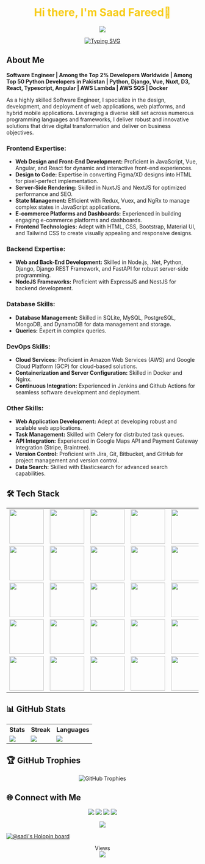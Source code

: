<div align="center">
  <h1 style="color: #F7CC18FF;">Hi there, I'm Saad Fareed👋<a href="#"></a></h1>
  <a href="https://github.com/saadfareed/saadfareed/tree/main/resume/saadfareed_Resume.pdf" target="_blank">
    <img src="https://img.shields.io/badge/View%20My%20Resume-Click%20Here-brightgreen?style=for-the-badge"/>
  </a>
</div>
<p align="center">
  <a href="https://git.io/typing-svg">
    <img src="https://readme-typing-svg.herokuapp.com?font=sans-serif+fonts&weight=800&size=24&duration=2000&pause=1000&color=F7CC18&center=true&vCenter=true&width=435&lines=Full+Stack+Developer+;Top+2%+Developer+Worldwide" alt="Typing SVG" />
  </a>
</p>

## About Me
**Software Engineer | Among the Top 2% Developers Worldwide | Among Top 50 Python Developers in Pakistan | Python, Django, Vue, Nuxt, D3, React, Typescript, Angular | AWS Lambda | AWS SQS | Docker**

As a highly skilled Software Engineer, I specialize in the design, development, and deployment of web applications, web platforms, and hybrid mobile applications. Leveraging a diverse skill set across numerous programming languages and frameworks, I deliver robust and innovative solutions that drive digital transformation and deliver on business objectives.

### Frontend Expertise:
- **Web Design and Front-End Development:** Proficient in JavaScript, Vue, Angular, and React for dynamic and interactive front-end experiences.
- **Design to Code:** Expertise in converting Figma/XD designs into HTML for pixel-perfect implementation.
- **Server-Side Rendering:** Skilled in NuxtJS and NextJS for optimized performance and SEO.
- **State Management:** Efficient with Redux, Vuex, and NgRx to manage complex states in JavaScript applications.
- **E-commerce Platforms and Dashboards:** Experienced in building engaging e-commerce platforms and dashboards.
- **Frontend Technologies:** Adept with HTML, CSS, Bootstrap, Material UI, and Tailwind CSS to create visually appealing and responsive designs.

### Backend Expertise:
- **Web and Back-End Development:** Skilled in Node.js, .Net, Python, Django, Django REST Framework, and FastAPI for robust server-side programming.
- **NodeJS Frameworks:** Proficient with ExpressJS and NestJS for backend development.

### Database Skills:
- **Database Management:** Skilled in SQLite, MySQL, PostgreSQL, MongoDB, and DynamoDB for data management and storage.
- **Queries:** Expert in complex queries.

### DevOps Skills:
- **Cloud Services:** Proficient in Amazon Web Services (AWS) and Google Cloud Platform (GCP) for cloud-based solutions.
- **Containerization and Server Configuration:** Skilled in Docker and Nginx.
- **Continuous Integration:** Experienced in Jenkins and Github Actions for seamless software development and deployment.

### Other Skills:
- **Web Application Development:** Adept at developing robust and scalable web applications.
- **Task Management:** Skilled with Celery for distributed task queues.
- **API Integration:** Experienced in Google Maps API and Payment Gateway Integration (Stripe, Braintree).
- **Version Control:** Proficient with Jira, Git, Bitbucket, and GitHub for project management and version control.
- **Data Search:** Skilled with Elasticsearch for advanced search capabilities.

## 🛠 Tech Stack

<table>
<tr>
<td align='center'><img src="https://cdn.jsdelivr.net/gh/devicons/devicon/icons/sass/sass-original.svg" width="90"></td>
<td align='center'><img src="https://cdn.jsdelivr.net/gh/devicons/devicon/icons/go/go-original.svg" width="90"></td>
<td align='center'><img src="https://cdn.jsdelivr.net/gh/devicons/devicon/icons/python/python-original.svg" width="90"></td>
<td align='center'><img src="https://cdn.jsdelivr.net/gh/devicons/devicon/icons/typescript/typescript-original.svg" width="90"></td>
<td align='center'><img src="https://cdn.jsdelivr.net/gh/devicons/devicon/icons/git/git-original-wordmark.svg" width="90"></td>
</tr>
<tr>
<td align='center'><img src="https://cdn.jsdelivr.net/gh/devicons/devicon/icons/graphql/graphql-plain-wordmark.svg" width="90"></td>
<td align='center' width="200"><img src="https://cdn.jsdelivr.net/gh/devicons/devicon/icons/amazonwebservices/amazonwebservices-original-wordmark.svg" width="90"></td>
<td align='center' width="200"><img src="https://cdn.jsdelivr.net/gh/devicons/devicon/icons/tailwindcss/tailwindcss-original-wordmark.svg" width="90"></td>
<td align='center' width="200"><img src="https://cdn.jsdelivr.net/gh/devicons/devicon/icons/javascript/javascript-original.svg" width="90"></td>
<td align='center' width="200"><img src="https://cdn.jsdelivr.net/gh/devicons/devicon/icons/nodejs/nodejs-original-wordmark.svg" width="90"></td>
</tr>
<tr>
<td align='center' width="200"><img src="https://cdn.jsdelivr.net/gh/devicons/devicon/icons/express/express-original-wordmark.svg" width="90"></td>
<td align='center'><img src="https://cdn.jsdelivr.net/gh/devicons/devicon/icons/nuxtjs/nuxtjs-original.svg" width="90"></td>
<td align='center' width="200"><img src="https://www.djangoproject.com/m/img/logos/django-logo-negative.png" width="90"></td>
<td align='center' width="200"><img src="https://www.vectorlogo.zone/logos/heroku/heroku-ar21.svg" width="90"></td>
<td align='center' width="200"><img src="https://cdn.jsdelivr.net/gh/devicons/devicon/icons/docker/docker-original-wordmark.svg" width="90"></td>
</tr>
<tr>
<td align='center' width="200"><img src="https://download.logo.wine/logo/MySQL/MySQL-Logo.wine.png" width="90"></td>
<td align='center' width="200"><img src="https://cdn.jsdelivr.net/gh/devicons/devicon/icons/sqlite/sqlite-original-wordmark.svg" width="90"></td>
<td align='center' width="200"><img src="https://cdn.jsdelivr.net/gh/devicons/devicon/icons/firebase/firebase-plain-wordmark.svg" width="90"></td>
<td align='center' width="200"><img src="https://cdn.jsdelivr.net/gh/devicons/devicon/icons/angularjs/angularjs-original.svg" width="90"></td>
<td align='center' width="200"><img src="https://cdn.jsdelivr.net/gh/devicons/devicon/icons/googlecloud/googlecloud-original-wordmark.svg" width="90"></td>
</tr>
<tr>
<td align='center' width="200"><img src="https://cdn.jsdelivr.net/gh/devicons/devicon/icons/jupyter/jupyter-original-wordmark.svg" width="90"></td>
<td align='center' width="200"><img src="https://cdn.jsdelivr.net/gh/devicons/devicon/icons/d3js/d3js-original.svg" width="90"></td>
<td align='center' width="200"><img src="https://cdn.jsdelivr.net/gh/devicons/devicon/icons/mongodb/mongodb-original-wordmark.svg" width="90"></td>
<td align='center' width="200"><img src="https://www.vectorlogo.zone/logos/reactjs/reactjs-ar21.svg" width="90"></td>
<td align='center' width="200"><img src="https://cdn.worldvectorlogo.com/logos/aws-sqs.svg" width="90"></td>
</tr>
</table>

## 📊 GitHub Stats

<table>
  <tr>
    <th>Stats</th>
    <th>Streak</th>
    <th>Languages</th>
  </tr>
  <tr>
    <td><img src="https://github-profile-summary-cards.vercel.app/api/cards/stats?username=saadfareed&theme=gruvbox"/></td>
    <td><a href="https://git.io/streak-stats"><img src="https://streak-stats.demolab.com/?user=saadfareed&theme=gruvbox&hide_border=true&border_radius=32&date_format=j%20M%5B%20Y%5D&ring=888888"/></a></td>
    <td><img src="https://github-profile-summary-cards.vercel.app/api/cards/repos-per-language?username=saadfareed&theme=gruvbox"/></td>
  </tr>
</table>

## 🏆 GitHub Trophies

<p align="center">
  <img src="https://github-profile-trophy.vercel.app/?username=saadfareed&theme=gruvbox&no-frame=true&margin-w=15&margin-h=15" alt="GitHub Trophies">
</p>

## 🌐 Connect with Me

<p align="center">
  <a href="https://www.linkedin.com/in/saad-fareed/"><img src="https://img.shields.io/badge/-Saad%20Fareed-0077B5?style=flat&logo=Linkedin&logoColor=white"/></a>
  <a href="mailto:saadfareed632@gmail.com"><img src="https://img.shields.io/badge/-saadfareed@gmail.com-D14836?style=flat&logo=Gmail&logoColor=white"/></a>
  <a href="https://www.instagram.com/saadfareed_sadi/"><img src="https://img.shields.io/badge/-@saadfareed-E4405F?style=flat&logo=Instagram&logoColor=white"/></a>
  <a href="https://leetcode.com/Saadfareed/"><img src="https://img.shields.io/badge/-/saadfareed-e8b519?style=flat&logo=leetcode&logoColor=black"/></a>
</p>

<p align="center">
  <img src="https://hit.yhype.me/github/profile?user_id=50300882">
</p>

[![@sadi's Holopin board](https://holopin.io/api/user/board?user=sadi)](https://holopin.io/@sadi)

<p align="center"> 
  Views<br>
  <img src="https://profile-counter.glitch.me/saadfareed/count.svg">
</p>
